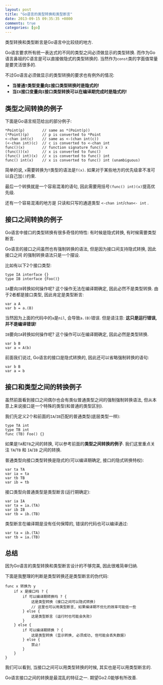 ```yaml
---
layout: post
title: "Go语言的类型转换和类型断言"
date: 2013-09-15 09:35:35 +0800
comments: true
categories: [go]
---
```


类型转换和类型断言是Go语言中比较绕的地方.

Go语言要求所有统一表达式的不同的类型之间必须做显示的类型转换.
而作为Go语言鼻祖的C语言是可以直接做隐式的类型转换的.
当然作为`const`类的字面值常量是要灵活很多的.

不过Go语言必须做显示的类型转换的要求也有例外的情况:

- **当普通`T`类型变量向`I`接口类型转换时是隐式的!**
- **当`IX`接口变量向`I`接口类型转换可以在编译期完成时是隐式的!**


## 类型之间转换的例子

下面是Go语言规范给出的部分例子:

	*Point(p)        // same as *(Point(p))
	(*Point)(p)      // p is converted to *Point
	<-chan int(c)    // same as <-(chan int(c))
	(<-chan int)(c)  // c is converted to <-chan int
	func()(x)        // function signature func() x
	(func())(x)      // x is converted to func()
	(func() int)(x)  // x is converted to func() int
	func() int(x)    // x is converted to func() int (unambiguous)

简单的说, `x`需要转换为`T`类型的语法是`T(x)`.
如果对于某些地方的优先级拿不准可以自己加`()`约束.

最后一个转换就是一个容易混淆的语句, 因此需要用括号`(func() int)(x)`提高优先级.

还有一个容易混淆的地方是 只读和只写的通道类型 `<-chan int`/`chan<- int` .

## 接口之间转换的例子

Go语言中接口的类型转换有很多奇怪的特性: 有时候是隐式转换, 有时候需要类型断言.

Go语言的接口之间虽然也有强制转换的语法, 但是因为接口间支持隐式转换, 因此接口之间
的强制转换语法只是一个摆设.

比如有以下2个接口类型:

	type IA interface {}
	type IB interface {Foo()}

`IA`要向`IB`转换如何操作呢? 这个操作无法在编译期确定, 因此必然不是类型转换.
由于2者都是接口类型, 因此肯定是类型断言:

	var a A
	var b = a.(B)

当然因为上面的代码中的`a`是`nil`, 会导致`a.(B)`错误.
但是请注意: **这只是运行错误, 并不是编译错误!**

`IB`要向`IA`转换如何操作呢? 这个操作可以在编译期确定, 因此必然是类型转换.

	var b B
	var a = A(b)

前面我们说过, Go语言的接口是隐式转换的, 因此还可以省略强制转换的语句:

	var b B
	var a = b

## 接口和类型之间的转换例子

虽然前面看到接口之间偶尔也会有类似普通类型之间的强制强制转换语法,
但从本意上来说接口是一个特殊的类型(和普通的类型区别).

我们先定义2个和前面的`IA`/`IB`匹配的普通类型(底层类型一样):

	type TA int
	type TB int
	func (TB) Foo() {}

如果是`TA`和`TB`之间的转换, 可以参考前面的**类型之间转换的例子**.
我们这里重点关注 `TA`/`TB` 和 `IA`/`IB` 之间的转换.

普通类型向接口类型转换是隐式的(可以编译期确定, 接口的隐式转换特权):

	var ta TA
	var ia = ta
	var tb TB
	var ib = tb

接口类型向普通类型是类型断言(运行期确定):

	var ia IA
	var ta = ia.(TA)
	var ib IB
	var tb = ib.(TB)

类型断言在编译期是没有任何保障的, 错误的代码也可以编译通过:

	var ta = ib.(TA)
	var tb = ia.(TB)

## 总结

因为Go语言的类型转换和类型断言设计的不够完美, 因此很难简单归纳.

下面是我整理的判断是类型转换还是类型断言的伪代码:

	func x 转换为 y
		if x 是接口吗 ? {
			if 可以编译期转换吗 ? {
				这是类型转换 (接口之间可以隐式转换)
				// 这里也可以用类型断言, 如果编译期不优化的效率可能低一些
			} else {
				这是类型断言 (运行时也可能会失败)
			}
		} else {
			if 可以编译期转换 ? {
				这是类型转换 (显示转换, 必须成功, 但可能会丢失数据)
			} else {
				禁止!
			}
		}
	}

我们可以看到, 当接口之间可以用类型转换的时候, 其实也是可以用类型断言的.

Go语言接口之间的转换是最混乱的特征之一. 期望Go2.0能够有所改善.

